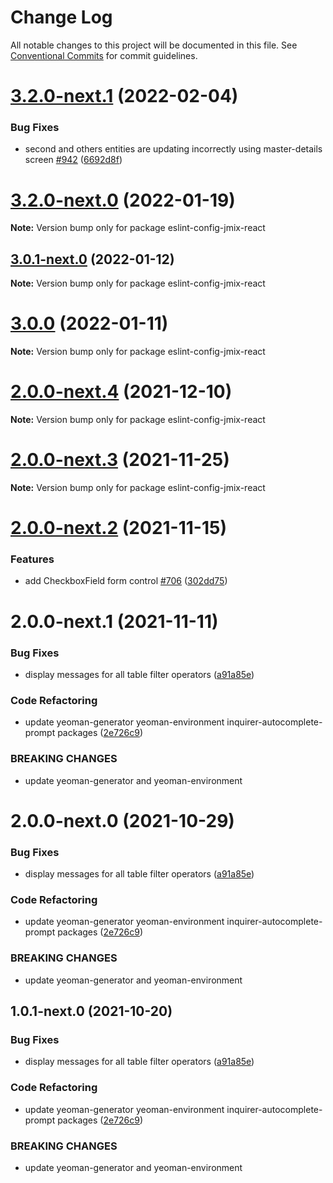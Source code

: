 # Change Log

All notable changes to this project will be documented in this file.
See [Conventional Commits](https://conventionalcommits.org) for commit guidelines.

# [3.2.0-next.1](https://github.com/Haulmont/jmix-frontend/compare/eslint-config-jmix-react@3.2.0-next.0...eslint-config-jmix-react@3.2.0-next.1) (2022-02-04)


### Bug Fixes

* second and others entities are updating incorrectly using master-details screen [#942](https://github.com/Haulmont/jmix-frontend/issues/942) ([6692d8f](https://github.com/Haulmont/jmix-frontend/commit/6692d8f7eac1e29c58e9d75beff22db62b1bb9e4))





# [3.2.0-next.0](https://github.com/Haulmont/jmix-frontend/compare/eslint-config-jmix-react@3.0.1-next.0...eslint-config-jmix-react@3.2.0-next.0) (2022-01-19)

**Note:** Version bump only for package eslint-config-jmix-react





## [3.0.1-next.0](https://github.com/Haulmont/jmix-frontend/compare/eslint-config-jmix-react@3.0.0...eslint-config-jmix-react@3.0.1-next.0) (2022-01-12)

**Note:** Version bump only for package eslint-config-jmix-react





# [3.0.0](https://github.com/Haulmont/jmix-frontend/compare/eslint-config-jmix-react@2.0.0-next.4...eslint-config-jmix-react@3.0.0) (2022-01-11)

**Note:** Version bump only for package eslint-config-jmix-react





# [2.0.0-next.4](https://github.com/Haulmont/jmix-frontend/compare/eslint-config-jmix-react@2.0.0-next.3...eslint-config-jmix-react@2.0.0-next.4) (2021-12-10)

**Note:** Version bump only for package eslint-config-jmix-react





# [2.0.0-next.3](https://github.com/Haulmont/jmix-frontend/compare/eslint-config-jmix-react@2.0.0-next.2...eslint-config-jmix-react@2.0.0-next.3) (2021-11-25)

**Note:** Version bump only for package eslint-config-jmix-react





# [2.0.0-next.2](https://github.com/Haulmont/jmix-frontend/compare/eslint-config-jmix-react@2.0.0-next.1...eslint-config-jmix-react@2.0.0-next.2) (2021-11-15)


### Features

* add CheckboxField form control [#706](https://github.com/Haulmont/jmix-frontend/issues/706) ([302dd75](https://github.com/Haulmont/jmix-frontend/commit/302dd75c844c34e08c5f658ee66e8c5017ec78c6))





# 2.0.0-next.1 (2021-11-11)


### Bug Fixes

* display messages for all table filter operators ([a91a85e](https://github.com/Haulmont/jmix-frontend/commit/a91a85e55c1ac222320436c3672ea3bdb05a59c1))


### Code Refactoring

* update yeoman-generator yeoman-environment inquirer-autocomplete-prompt packages ([2e726c9](https://github.com/Haulmont/jmix-frontend/commit/2e726c9ff8b7e16c7be5319b3ad13d1b02815f7f))


### BREAKING CHANGES

* update yeoman-generator and yeoman-environment





# 2.0.0-next.0 (2021-10-29)


### Bug Fixes

* display messages for all table filter operators ([a91a85e](https://github.com/Haulmont/jmix-frontend/commit/a91a85e55c1ac222320436c3672ea3bdb05a59c1))


### Code Refactoring

* update yeoman-generator yeoman-environment inquirer-autocomplete-prompt packages ([2e726c9](https://github.com/Haulmont/jmix-frontend/commit/2e726c9ff8b7e16c7be5319b3ad13d1b02815f7f))


### BREAKING CHANGES

* update yeoman-generator and yeoman-environment





## 1.0.1-next.0 (2021-10-20)


### Bug Fixes

* display messages for all table filter operators ([a91a85e](https://github.com/Haulmont/jmix-frontend/commit/a91a85e55c1ac222320436c3672ea3bdb05a59c1))


### Code Refactoring

* update yeoman-generator yeoman-environment inquirer-autocomplete-prompt packages ([2e726c9](https://github.com/Haulmont/jmix-frontend/commit/2e726c9ff8b7e16c7be5319b3ad13d1b02815f7f))


### BREAKING CHANGES

* update yeoman-generator and yeoman-environment
